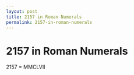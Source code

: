 ```yaml
---
layout: post
title: 2157 in Roman Numerals
permalink: 2157-in-roman-numerals
---
```


# 2157 in Roman Numerals

2157 = MMCLVII
